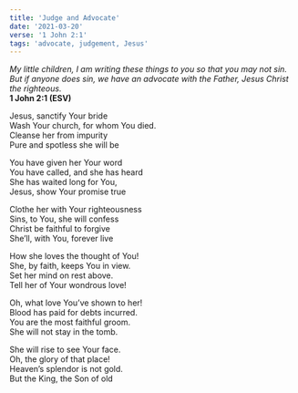 ```yaml
---
title: 'Judge and Advocate'
date: '2021-03-20'
verse: '1 John 2:1'
tags: 'advocate, judgement, Jesus'
---
```


*My little children, I am writing these things to you so that you may not sin. But if anyone does sin, we have an advocate with the Father, Jesus Christ the righteous.*  
**1 John 2:1 (ESV)**

Jesus, sanctify Your bride  
Wash Your church, for whom You died.  
Cleanse her from impurity  
Pure and spotless she will be

You have given her Your word  
You have called, and she has heard  
She has waited long for You,  
Jesus, show Your promise true

Clothe her with Your righteousness  
Sins, to You, she will confess  
Christ be faithful to forgive  
She’ll, with You, forever live

How she loves the thought of You!  
She, by faith, keeps You in view.  
Set her mind on rest above.  
Tell her of Your wondrous love!

Oh, what love You’ve shown to her!  
Blood has paid for debts incurred.  
You are the most faithful groom.  
She will not stay in the tomb.

She will rise to see Your face.  
Oh, the glory of that place!  
Heaven’s splendor is not gold.  
But the King, the Son of old
